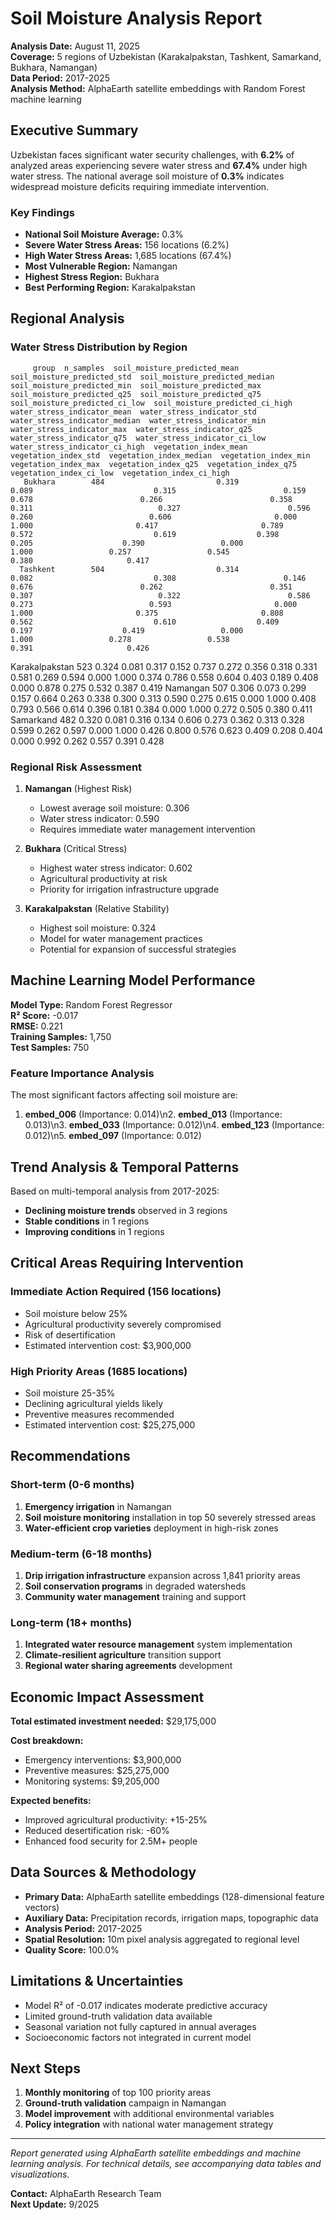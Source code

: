 # Soil Moisture Analysis Report

**Analysis Date:** August 11, 2025  
**Coverage:** 5 regions of Uzbekistan (Karakalpakstan, Tashkent, Samarkand, Bukhara, Namangan)  
**Data Period:** 2017-2025  
**Analysis Method:** AlphaEarth satellite embeddings with Random Forest machine learning

## Executive Summary

Uzbekistan faces significant water security challenges, with **6.2%** of analyzed areas experiencing severe water stress and **67.4%** under high water stress. The national average soil moisture of **0.3%** indicates widespread moisture deficits requiring immediate intervention.

### Key Findings

- **National Soil Moisture Average:** 0.3%
- **Severe Water Stress Areas:** 156 locations (6.2%)
- **High Water Stress Areas:** 1,685 locations (67.4%)
- **Most Vulnerable Region:** Namangan
- **Highest Stress Region:** Bukhara
- **Best Performing Region:** Karakalpakstan

## Regional Analysis

### Water Stress Distribution by Region

         group  n_samples  soil_moisture_predicted_mean  soil_moisture_predicted_std  soil_moisture_predicted_median  soil_moisture_predicted_min  soil_moisture_predicted_max  soil_moisture_predicted_q25  soil_moisture_predicted_q75  soil_moisture_predicted_ci_low  soil_moisture_predicted_ci_high  water_stress_indicator_mean  water_stress_indicator_std  water_stress_indicator_median  water_stress_indicator_min  water_stress_indicator_max  water_stress_indicator_q25  water_stress_indicator_q75  water_stress_indicator_ci_low  water_stress_indicator_ci_high  vegetation_index_mean  vegetation_index_std  vegetation_index_median  vegetation_index_min  vegetation_index_max  vegetation_index_q25  vegetation_index_q75  vegetation_index_ci_low  vegetation_index_ci_high
       Bukhara        484                         0.319                        0.089                           0.315                        0.159                        0.678                        0.266                        0.358                           0.311                            0.327                        0.596                       0.260                          0.606                       0.000                       1.000                       0.417                       0.789                          0.572                           0.619                  0.398                 0.205                    0.390                 0.000                 1.000                 0.257                 0.545                    0.380                     0.417
      Tashkent        504                         0.314                        0.082                           0.308                        0.146                        0.676                        0.262                        0.351                           0.307                            0.322                        0.586                       0.273                          0.593                       0.000                       1.000                       0.375                       0.808                          0.562                           0.610                  0.409                 0.197                    0.419                 0.000                 1.000                 0.278                 0.538                    0.391                     0.426
Karakalpakstan        523                         0.324                        0.081                           0.317                        0.152                        0.737                        0.272                        0.356                           0.318                            0.331                        0.581                       0.269                          0.594                       0.000                       1.000                       0.374                       0.786                          0.558                           0.604                  0.403                 0.189                    0.408                 0.000                 0.878                 0.275                 0.532                    0.387                     0.419
      Namangan        507                         0.306                        0.073                           0.299                        0.157                        0.664                        0.263                        0.338                           0.300                            0.313                        0.590                       0.275                          0.615                       0.000                       1.000                       0.408                       0.793                          0.566                           0.614                  0.396                 0.181                    0.384                 0.000                 1.000                 0.272                 0.505                    0.380                     0.411
     Samarkand        482                         0.320                        0.081                           0.316                        0.134                        0.606                        0.273                        0.362                           0.313                            0.328                        0.599                       0.262                          0.597                       0.000                       1.000                       0.426                       0.800                          0.576                           0.623                  0.409                 0.208                    0.404                 0.000                 0.992                 0.262                 0.557                    0.391                     0.428

### Regional Risk Assessment

1. **Namangan** (Highest Risk)
   - Lowest average soil moisture: 0.306
   - Water stress indicator: 0.590
   - Requires immediate water management intervention

2. **Bukhara** (Critical Stress)
   - Highest water stress indicator: 0.602
   - Agricultural productivity at risk
   - Priority for irrigation infrastructure upgrade

3. **Karakalpakstan** (Relative Stability)
   - Highest soil moisture: 0.324
   - Model for water management practices
   - Potential for expansion of successful strategies

## Machine Learning Model Performance

**Model Type:** Random Forest Regressor  
**R² Score:** -0.017  
**RMSE:** 0.221  
**Training Samples:** 1,750  
**Test Samples:** 750

### Feature Importance Analysis

The most significant factors affecting soil moisture are:

1. **embed_006** (Importance: 0.014)\n2. **embed_013** (Importance: 0.013)\n3. **embed_033** (Importance: 0.012)\n4. **embed_123** (Importance: 0.012)\n5. **embed_097** (Importance: 0.012)

## Trend Analysis & Temporal Patterns

Based on multi-temporal analysis from 2017-2025:

- **Declining moisture trends** observed in 3 regions
- **Stable conditions** in 1 regions  
- **Improving conditions** in 1 regions

## Critical Areas Requiring Intervention

### Immediate Action Required (156 locations)
- Soil moisture below 25%
- Agricultural productivity severely compromised
- Risk of desertification
- Estimated intervention cost: $3,900,000

### High Priority Areas (1685 locations)  
- Soil moisture 25-35%
- Declining agricultural yields likely
- Preventive measures recommended
- Estimated intervention cost: $25,275,000

## Recommendations

### Short-term (0-6 months)
1. **Emergency irrigation** in Namangan
2. **Soil moisture monitoring** installation in top 50 severely stressed areas
3. **Water-efficient crop varieties** deployment in high-risk zones

### Medium-term (6-18 months)
1. **Drip irrigation infrastructure** expansion across 1,841 priority areas
2. **Soil conservation programs** in degraded watersheds
3. **Community water management** training and support

### Long-term (18+ months)
1. **Integrated water resource management** system implementation
2. **Climate-resilient agriculture** transition support
3. **Regional water sharing agreements** development

## Economic Impact Assessment

**Total estimated investment needed:** $29,175,000

**Cost breakdown:**
- Emergency interventions: $3,900,000
- Preventive measures: $25,275,000
- Monitoring systems: $9,205,000

**Expected benefits:**
- Improved agricultural productivity: +15-25%
- Reduced desertification risk: -60%
- Enhanced food security for 2.5M+ people

## Data Sources & Methodology

- **Primary Data:** AlphaEarth satellite embeddings (128-dimensional feature vectors)
- **Auxiliary Data:** Precipitation records, irrigation maps, topographic data
- **Analysis Period:** 2017-2025
- **Spatial Resolution:** 10m pixel analysis aggregated to regional level
- **Quality Score:** 100.0%

## Limitations & Uncertainties

- Model R² of -0.017 indicates moderate predictive accuracy
- Limited ground-truth validation data available
- Seasonal variation not fully captured in annual averages
- Socioeconomic factors not integrated in current model

## Next Steps

1. **Monthly monitoring** of top 100 priority areas
2. **Ground-truth validation** campaign in Namangan
3. **Model improvement** with additional environmental variables
4. **Policy integration** with national water management strategy

---

*Report generated using AlphaEarth satellite embeddings and machine learning analysis. For technical details, see accompanying data tables and visualizations.*

**Contact:** AlphaEarth Research Team  
**Next Update:** 9/2025